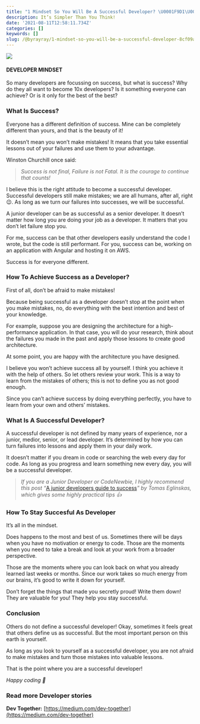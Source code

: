 ```yaml
---
title: "1 Mindset So You Will Be A Successful Developer? \U0001F9D1‍\U0001F4BB\U0001F469‍\U0001F4BB"
description: It’s Simpler Than You Think!
date: '2021-08-11T12:58:11.734Z'
categories: []
keywords: []
slug: /@byrayray/1-mindset-so-you-will-be-a-successful-developer-8cf09ab88ab5
---
```


![](/images/0__xB4PW918rg9ZNNc0.jpg)

#### DEVELOPER MINDSET

So many developers are focussing on success, but what is success? Why do they all want to become 10x developers? Is it something everyone can achieve? Or is it only for the best of the best?

### What Is Success?

Everyone has a different definition of success. Mine can be completely different than yours, and that is the beauty of it!

It doesn’t mean you won’t make mistakes! It means that you take essential lessons out of your failures and use them to your advantage.

Winston Churchill once said:

> _Success is not final, Failure is not Fatal. It is the courage to continue that counts!_

I believe this is the right attitude to become a successful developer. Successful developers still make mistakes; we are all humans, after all, right 😉. As long as we turn our failures into successes, we will be successful.

A junior developer can be as successful as a senior developer. It doesn’t matter how long you are doing your job as a developer. It matters that you don’t let failure stop you.

For me, success can be that other developers easily understand the code I wrote, but the code is still performant. For you, success can be, working on an application with Angular and hosting it on AWS.

Success is for everyone different.

### How To Achieve Success as a Developer?

First of all, don’t be afraid to make mistakes!

Because being successful as a developer doesn’t stop at the point when you make mistakes, no, do everything with the best intention and best of your knowledge.

For example, suppose you are designing the architecture for a high-performance application. In that case, you will do your research, think about the failures you made in the past and apply those lessons to create good architecture.

At some point, you are happy with the architecture you have designed.

I believe you won’t achieve success all by yourself. I think you achieve it with the help of others. So let others review your work. This is a way to learn from the mistakes of others; this is not to define you as not good enough.

Since you can’t achieve success by doing everything perfectly, you have to learn from your own and others’ mistakes.

### What Is A Successful Developer?

A successful developer is not defined by many years of experience, nor a junior, medior, senior, or lead developer. It’s determined by how you can turn failures into lessons and apply them in your daily work.

It doesn’t matter if you dream in code or searching the web every day for code. As long as you progress and learn something new every day, you will be a successful developer.

> _If you are a Junior Developer or CodeNewbie, I highly recommend this post “_[A junior developers guide to success](https://medium.com/@tomas.eglinskas/a-junior-developers-guide-to-success-68e234088104)_” by Tomas Eglinskas, which gives some highly practical tips 👍_

### How To Stay Succesful As Developer

It’s all in the mindset.

Does happens to the most and best of us. Sometimes there will be days when you have no motivation or energy to code. Those are the moments when you need to take a break and look at your work from a broader perspective.

Those are the moments where you can look back on what you already learned last weeks or months. Since our work takes so much energy from our brains, it’s good to write it down for yourself.

Don’t forget the things that made you secretly proud! Write them down! They are valuable for you! They help you stay successful.

### Conclusion

Others do not define a successful developer! Okay, sometimes it feels great that others define us as successful. But the most important person on this earth is yourself.

As long as you look to yourself as a successful developer, you are not afraid to make mistakes and turn those mistakes into valuable lessons.

That is the point where you are a successful developer!

_Happy coding 🚀_

### Read more Developer stories

**Dev Together:** [https://medium.com/dev-together](https://medium.com/dev-together)